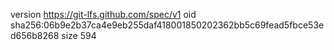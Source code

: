 version https://git-lfs.github.com/spec/v1
oid sha256:06b9e2b37ca4e9eb255daf418001850202362bb5c69fead5fbce53ed656b8268
size 594
